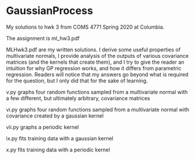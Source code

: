 # GaussianProcess
My solutions to hwk 3 from COMS 4771 Spring 2020 at Columbia.

The assignment is ml_hw3.pdf

MLHwk3.pdf are my written solutions. I derive some useful properties of multivariate normals, I provide analysis of the outputs 
of various covariance matrices (and the kernels that create them), and I try to give the reader an intuition for why GP regression works, and how it differs from parametric regression. Readers will notice that my answers go beyond what is required for the question, but I only did that for the sake of learning. 

v.py graphs four random functions sampled from a multivariate normal with a few different, but ultimately arbitrary, covariance matrices

vi.py graphs four random functions sampled from a multivariate normal with covariance created by a gaussian kernel

vii.py graphs a periodic kernel

ix.py fits training data with a gaussian kernel 

x.py fits training data with a periodic kernel 
